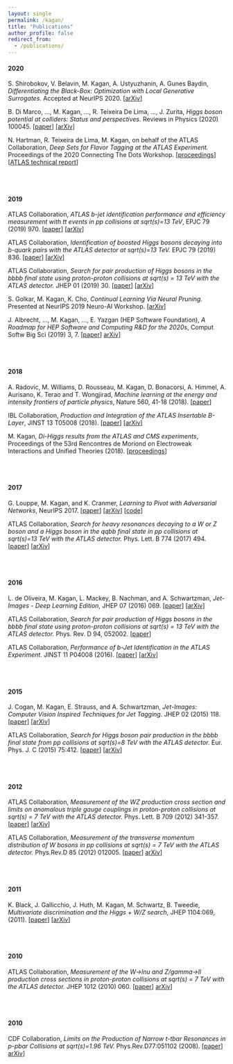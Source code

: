 ```yaml
---
layout: single
permalink: /kagan/
title: "Publications"
author_profile: false
redirect_from: 
  - /publications/
---
```





#### 2020

S. Shirobokov, V. Belavin, M. Kagan, A. Ustyuzhanin, A. Gunes Baydin, *Differentiating the Black-Box: Optimization with Local Generative Surrogates.* Accepted at NeurIPS 2020. [[arXiv](https://arxiv.org/abs/2002.04632)]


B. Di Marco, ..., M. Kagan, ..., R. Teixeira De Lima, ..., J. Zurita, *Higgs boson potential at colliders: Status and perspectives.*  Reviews in Physics (2020) 100045. [[paper](https://www.sciencedirect.com/science/article/pii/S2405428320300083?via%3Dihub)] [[arXiv](https://arxiv.org/abs/1910.00012)]


N. Hartman, R. Teixeira de Lima, M. Kagan, on behalf of the ATLAS Collaboration, *Deep Sets for Flavor Tagging at the ATLAS Experiment.* Proceedings of the 2020 Connecting The Dots Workshop. [[proceedings](https://zenodo.org/record/4088760#.X50b9HhKhE4)] [[ATLAS technical report](https://cds.cern.ch/record/2718948?ln=en)]

<br />
<br />

#### 2019

ATLAS Collaboration, *ATLAS b-jet identification performance and efficiency measurement with tt events in pp collisions at sqrt(s)=13 TeV*, EPJC 79 (2019) 970. [[paper](https://link.springer.com/article/10.1140%2Fepjc%2Fs10052-019-7450-8)] [[arXiv](https://arxiv.org/abs/1907.05120)]


ATLAS Collaboration, *Identification of boosted Higgs bosons decaying into b-quark pairs with the ATLAS detector at sqrt(s)=13 TeV.* EPJC 79 (2019) 836.  [[paper](https://link.springer.com/article/10.1140%2Fepjc%2Fs10052-019-7335-x)] [[arXiv](https://arxiv.org/abs/1906.11005)]


ATLAS Collaboration, *Search for pair production of Higgs bosons in the bbbb final state using proton-proton collisions at sqrt(s) = 13 TeV with the ATLAS detector.* JHEP 01 (2019) 30. [[paper](https://link.springer.com/article/10.1007%2FJHEP01%282019%29030)] [[arXiv](https://arxiv.org/abs/1804.06174)]


S. Golkar, M. Kagan, K. Cho, *Continual Learning Via Neural Pruning.* Presented at NeurIPS 2019 Neuro-AI Workshop. [[arXiv](https://arxiv.org/abs/1903.04476)]


J. Albrecht, ..., M. Kagan, ..., E. Yazgan (HEP Software Foundation), *A Roadmap for HEP Software and Computing R&D for the 2020s*, Comput Softw Big Sci (2019) 3, 7. [[paper](https://link.springer.com/article/10.1007%2Fs41781-018-0018-8)] [arXiv](https://arxiv.org/abs/1712.06982)]


<br />
<br />

#### 2018

A. Radovic, M. Williams, D. Rousseau, M. Kagan, D. Bonacorsi, A. Himmel, A. Aurisano, K. Terao and T. Wongjirad, *Machine learning at the energy and intensity frontiers of particle physics*, Nature 560, 41-18 (2018). [[paper](https://www.nature.com/articles/s41586-018-0361-2)]

IBL Collaboration, *Production and Integration of the ATLAS Insertable B-Layer*, JINST 13 T05008 (2018). [[paper](https://iopscience.iop.org/article/10.1088/1748-0221/13/05/T05008)] [[arXiv](https://arxiv.org/abs/1803.00844)]


M. Kagan, *Di-Higgs results from the ATLAS and CMS experiments*, Proceedings of the 53rd Rencontres de Moriond on Electroweak Interactions and Unified Theories (2018). [[proceedings](https://cds.cern.ch/record/2301198?ln=en)]

<br />
<br />

#### 2017

G. Louppe, M. Kagan, and K. Cranmer, *Learning to Pivot with Adversarial Networks*, NeurIPS 2017. [[paper](https://papers.nips.cc/paper/6699-learning-to-pivot-with-adversarial-networks)] [[arXiv](https://arxiv.org/abs/1611.01046)] [[code](https://github.com/glouppe/paper-learning-to-pivot)]


ATLAS Collaboration, *Search for heavy resonances decaying to a W or Z boson and a Higgs boson in the qqbb final state in pp collisions at sqrt(s)=13 TeV with the ATLAS detector.* Phys. Lett. B 774 (2017) 494. [[paper](https://www.sciencedirect.com/science/article/pii/S0370269317307785?via%3Dihub)] [[arXiv](https://arxiv.org/abs/1707.06958)]

<br />
<br />

#### 2016

L. de Oliveira, M. Kagan, L. Mackey, B. Nachman, and A. Schwartzman, *Jet-Images - Deep Learning Edition*, JHEP 07 (2016) 069. [[paper](https://link.springer.com/article/10.1007%2FJHEP07%282016%29069)] [[arXiv](https://arxiv.org/abs/1511.05190)]


ATLAS Collaboration, *Search for pair production of Higgs bosons in the bbbb final state using proton-proton collisions at sqrt(s) = 13 TeV with the ATLAS detector.*  Phys. Rev. D 94, 052002. [[paper](https://journals.aps.org/prd/abstract/10.1103/PhysRevD.94.052002)]


ATLAS Collaboration, *Performance of b-Jet Identification in the ATLAS Experiment.* JINST 11 P04008 (2016). [[paper](https://iopscience.iop.org/article/10.1088/1748-0221/11/04/P04008)] [[arXiv](https://arxiv.org/abs/1512.01094)]

<br />
<br />

#### 2015

J. Cogan, M. Kagan, E. Strauss, and A. Schwartzman, *Jet-Images: Computer Vision Inspired Techniques for Jet Tagging.* JHEP 02 (2015) 118. [[paper](https://link.springer.com/article/10.1007%2FJHEP02%282015%29118)] [[arXiv](https://arxiv.org/abs/1407.5675)]


ATLAS Collaboration, *Search for Higgs boson pair production in the bbbb final state from pp collisions at sqrt(s)=8 TeV with the ATLAS detector.* Eur. Phys. J. C (2015) 75:412. [[paper](https://link.springer.com/article/10.1140%2Fepjc%2Fs10052-015-3628-x)] [[arXiv](https://arxiv.org/abs/1506.00285)]

<br />
<br />

#### 2012

ATLAS Collaboration, *Measurement of the WZ production cross section and limits on anomalous triple gauge couplings in proton-proton collisions at sqrt(s) = 7 TeV with the ATLAS detector.* Phys. Lett. B 709 (2012) 341-357. [[paper](https://www.sciencedirect.com/science/article/pii/S0370269312001943?via%3Dihub)] [[arXiv](https://arxiv.org/abs/1111.5570)]


ATLAS Collaboration, *Measurement of the transverse momentum distribution of W bosons in pp collisions at sqrt(s) = 7 TeV with the ATLAS detector.* Phys.Rev.D 85 (2012) 012005. [[paper](https://journals.aps.org/prd/abstract/10.1103/PhysRevD.85.012005)] [arXiv](https://arxiv.org/abs/1108.6308)]

<br />
<br />

#### 2011

K. Black, J. Gallicchio, J. Huth, M. Kagan, M. Schwartz, B. Tweedie, *Multivariate discrimination and the Higgs + W/Z search*, JHEP 1104:069, (2011). [[paper](https://link.springer.com/article/10.1007%2FJHEP04%282011%29069)] [[arXiv](https://arxiv.org/abs/1010.3698)]

<br />
<br />

#### 2010

ATLAS Collaboration, *Measurement of the W->lnu and Z/gamma->ll production cross sections in proton-proton collisions at sqrt(s) = 7 TeV with the ATLAS detector.* JHEP 1012 (2010) 060. [[paper](https://link.springer.com/article/10.1007%2FJHEP12%282010%29060)] [arXiv](https://arxiv.org/abs/1010.2130)]

<br />
<br />

#### 2010

CDF Collaboration, *Limits on the Production of Narrow t-tbar Resonances in p-pbar Collisions at sqrt(s)=1.96 TeV.* Phys.Rev.D77:051102 (2008). [[paper](https://journals.aps.org/prd/abstract/10.1103/PhysRevD.77.051102)] [arXiv](https://arxiv.org/abs/0710.5335)]

